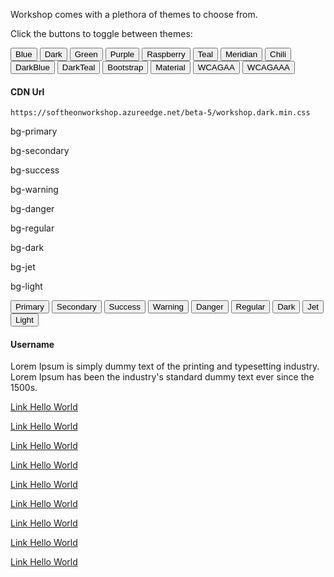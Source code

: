 Workshop comes with a plethora of themes to choose from.

Click the buttons to toggle between themes:

<button onclick="changeTheme('blue')" sws-button--jet>Blue</button>
<button onclick="changeTheme('dark')" sws-button--jet>Dark</button>
<button onclick="changeTheme('green')" sws-button--jet>Green</button>
<button onclick="changeTheme('purple')" sws-button--jet>Purple</button>
<button onclick="changeTheme('raspberry')" sws-button--jet>Raspberry</button>
<button onclick="changeTheme('teal')" sws-button--jet>Teal</button>
<button onclick="changeTheme('meridian')" sws-button--jet>Meridian</button>
<button onclick="changeTheme('chili')" sws-button--jet>Chili</button>
<button onclick="changeTheme('darkblue')" sws-button--jet>DarkBlue</button>
<button onclick="changeTheme('darkteal')" sws-button--jet>DarkTeal</button>
<button onclick="changeTheme('bootstrap')" sws-button--jet>Bootstrap</button>
<button onclick="changeTheme('material')" sws-button--jet>Material</button>
<button onclick="changeTheme('wcagaa')" sws-button--jet>WCAGAA</button>
<button onclick="changeTheme('wcagaaa')" sws-button--jet>WCAGAAA</button>

#### CDN Url

```
https://softheonworkshop.azureedge.net/beta-5/workshop.dark.min.css
```


<div sws-hr-sm--bold></div>
<div flex-space-evenly flex-wrap m-t-20 p-t-20 p-h-0 p-b-0>
    <div>
        <div class="demo-block" bg-primary></div>
        <p>bg-primary</p>
    </div>
    <div>
        <div class="demo-block" bg-secondary></div>
        <p>bg-secondary</p>
    </div>
    <div>
        <div class="demo-block" bg-success></div>
        <p>bg-success</p>
    </div>
    <div>
        <div class="demo-block" bg-warning></div>
        <p>bg-warning</p>
    </div>
    <div>
        <div class="demo-block" bg-danger></div>
        <p>bg-danger</p>
    </div>
</div>
<div flex-space-evenly flex-wrap m-t-20 p-t-20 p-h-0 p-b-0>
    <div>
        <div class="demo-block" bg-regular></div>
        <p>bg-regular</p>
    </div>
    <div>
        <div class="demo-block" bg-dark></div>
        <p>bg-dark</p>
    </div>
    <div>
        <div class="demo-block" bg-jet></div>
        <p>bg-jet</p>
    </div>
    <div>
        <div class="demo-block" bg-light></div>
        <p>bg-light</p>
    </div>
</div>

<div flex-space-evenly flex-wrap m-t-20 p-t-20 p-h-0 p-b-0>
    <button sws-button--primary>Primary</button>
    <button sws-button--secondary>Secondary</button>
    <button sws-button--success>Success</button>
    <button sws-button--warning>Warning</button>
    <button sws-button--danger>Danger</button>
    <button sws-button--regular>Regular</button>
    <button sws-button--dark>Dark</button>
    <button sws-button--jet>Jet</button>
    <button sws-button--light>Light</button>
</div>

<div flex-center m-v-60>
    <div sws-card>
        <h4 m-b-0 m-t-0>Username</h4>
        <div sws-hr-sm--bold></div>
        <p>
            Lorem Ipsum is simply dummy text of the printing and typesetting industry. Lorem Ipsum has been the industry's standard dummy
            text ever since the 1500s.
        </p>
    </div>
</div>

<div flex-container flex-wrap flex-space-around>
  <p><a href="#" sws-link--primary>Link Hello World</a></p>
  <p><a href="#" sws-link--secondary>Link Hello World</a></p>
  <p><a href="#" sws-link--success>Link Hello World</a></p>
  <p><a href="#" sws-link--warning>Link Hello World</a></p>
  <p><a href="#" sws-link--danger>Link Hello World</a></p>
  <p><a href="#" sws-link--regular>Link Hello World</a></p>
  <p><a href="#" sws-link--dark>Link Hello World</a></p>
  <p><a href="#" sws-link--jet>Link Hello World</a></p>
  <p><a href="#" sws-link--light>Link Hello World</a></p>
</div>